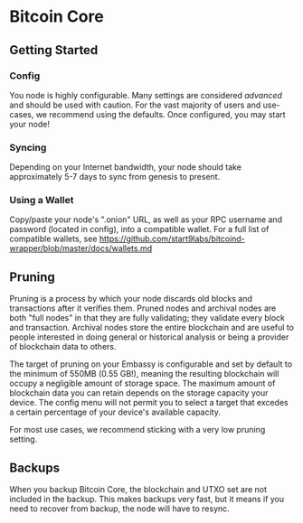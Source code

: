 # Bitcoin Core

## Getting Started

### Config

You node is highly configurable. Many settings are considered _advanced_ and should be used with caution. For the vast majority of users and use-cases, we recommend using the defaults. Once configured, you may start your node!

### Syncing

Depending on your Internet bandwidth, your node should take approximately 5-7 days to sync from genesis to present.

### Using a Wallet

Copy/paste your node's ".onion" URL, as well as your RPC username and password (located in config), into a compatible wallet. For a full list of compatible wallets, see https://github.com/start9labs/bitcoind-wrapper/blob/master/docs/wallets.md

## Pruning

Pruning is a process by which your node discards old blocks and transactions after it verifies them. Pruned nodes and archival nodes are both "full nodes" in that they are fully validating; they validate every block and transaction. Archival nodes store the entire blockchain and are useful to people interested in doing general or historical analysis or being a provider of blockchain data to others. 

The target of pruning on your Embassy is configurable and set by default to the minimum of 550MB (0.55 GB!), meaning the resulting blockchain will occupy a negligible amount of storage space. The maximum amount of blockchain data you can retain depends on the storage capacity your device. The config menu will not permit you to select a target that excedes a certain percentage of your device's available capacity.

For most use cases, we recommend sticking with a very low pruning setting.

## Backups

When you backup Bitcoin Core, the blockchain and UTXO set are not included in the backup. This makes backups very fast, but it means if you need to recover from backup, the node will have to resync.
